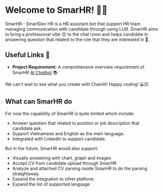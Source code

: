 # Welcome to SmarHR! 🚀🤖

SmarHR - SmartDev HR is a HR assistant bot that support HR team managing communication with candidate through using LLM. SmarHR aims to bring a professional vibe 😊 to the chat room and helps candidate in answering question that related to the role that they are interested in 💬.

## Useful Links 🔗

- **Project Requirement:** A comprehensive overview requirement of SmarHR [AI Chatbot](https://verysellgroup-my.sharepoint.com/:w:/g/personal/soan_duongthi_verysell_ai/ERGVdcA7GltDi3uOV7LOea4B6GeH6Q2FsZYqbOyrzZv7Ug?e=SXbYcS) 📚

We can't wait to see what you create with Chainlit! Happy coding! 💻😊

## What can SmarHR do

For now the capability of SmarHR is quite limited which include:

- Answer question that related to position or job description that candidate ask.
- Support Vietnamese and English as the main language.
- Integrated with Linkedln to support candidate.

But in the future, SmarHR would also support:

- Visually answering with chart, graph and images
- Accept CV from candidate upload through SmarHR
- Analyze and attached CV parsing inside SmarHR to do the parsing straightaway.
- Expand the integration to other platform.
- Expand the list of supported language
